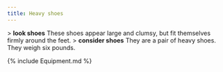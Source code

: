 ```yaml
---
title: Heavy shoes
---
```


\> **look shoes**
These shoes appear large and clumsy, but fit themselves firmly around
the feet.
\> **consider shoes**
They are a pair of heavy shoes.
They weigh six pounds.

{% include Equipment.md %}